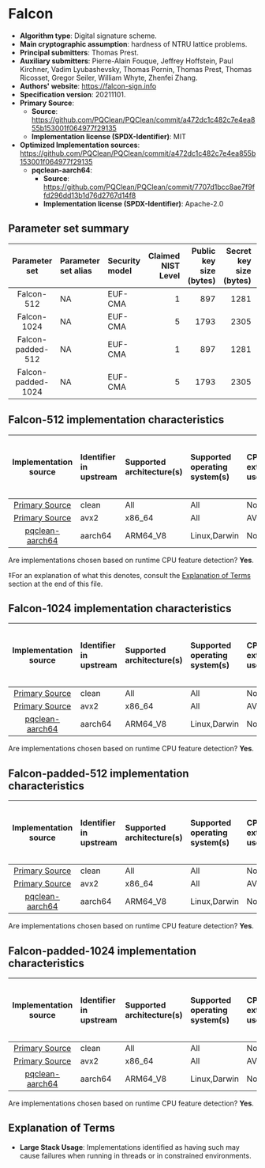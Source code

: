 # Falcon

- **Algorithm type**: Digital signature scheme.
- **Main cryptographic assumption**: hardness of NTRU lattice problems.
- **Principal submitters**: Thomas Prest.
- **Auxiliary submitters**: Pierre-Alain Fouque, Jeffrey Hoffstein, Paul Kirchner, Vadim Lyubashevsky, Thomas Pornin, Thomas Prest, Thomas Ricosset, Gregor Seiler, William Whyte, Zhenfei Zhang.
- **Authors' website**: https://falcon-sign.info
- **Specification version**: 20211101.
- **Primary Source**<a name="primary-source"></a>:
  - **Source**: https://github.com/PQClean/PQClean/commit/a472dc1c482c7e4ea855b153001f064977f29135
  - **Implementation license (SPDX-Identifier)**: MIT
- **Optimized Implementation sources**: https://github.com/PQClean/PQClean/commit/a472dc1c482c7e4ea855b153001f064977f29135
  - **pqclean-aarch64**:<a name="pqclean-aarch64"></a>
      - **Source**: https://github.com/PQClean/PQClean/commit/7707d1bcc8ae7f9ffd296dd13b1d76d2767d14f8
      - **Implementation license (SPDX-Identifier)**: Apache-2.0


## Parameter set summary

|   Parameter set    | Parameter set alias   | Security model   |   Claimed NIST Level |   Public key size (bytes) |   Secret key size (bytes) |   Signature size (bytes) |
|:------------------:|:----------------------|:-----------------|---------------------:|--------------------------:|--------------------------:|-------------------------:|
|     Falcon-512     | NA                    | EUF-CMA          |                    1 |                       897 |                      1281 |                      752 |
|    Falcon-1024     | NA                    | EUF-CMA          |                    5 |                      1793 |                      2305 |                     1462 |
| Falcon-padded-512  | NA                    | EUF-CMA          |                    1 |                       897 |                      1281 |                      666 |
| Falcon-padded-1024 | NA                    | EUF-CMA          |                    5 |                      1793 |                      2305 |                     1280 |

## Falcon-512 implementation characteristics

|        Implementation source        | Identifier in upstream   | Supported architecture(s)   | Supported operating system(s)   | CPU extension(s) used   | No branching-on-secrets claimed?   | No branching-on-secrets checked by valgrind?   | Large stack usage?‡   |
|:-----------------------------------:|:-------------------------|:----------------------------|:--------------------------------|:------------------------|:-----------------------------------|:-----------------------------------------------|:----------------------|
|  [Primary Source](#primary-source)  | clean                    | All                         | All                             | None                    | True                               | True                                           | False                 |
|  [Primary Source](#primary-source)  | avx2                     | x86\_64                     | All                             | AVX2                    | False                              | False                                          | False                 |
| [pqclean-aarch64](#pqclean-aarch64) | aarch64                  | ARM64\_V8                   | Linux,Darwin                    | None                    | False                              | False                                          | False                 |

Are implementations chosen based on runtime CPU feature detection? **Yes**.

 ‡For an explanation of what this denotes, consult the [Explanation of Terms](#explanation-of-terms) section at the end of this file.

## Falcon-1024 implementation characteristics

|        Implementation source        | Identifier in upstream   | Supported architecture(s)   | Supported operating system(s)   | CPU extension(s) used   | No branching-on-secrets claimed?   | No branching-on-secrets checked by valgrind?   | Large stack usage?   |
|:-----------------------------------:|:-------------------------|:----------------------------|:--------------------------------|:------------------------|:-----------------------------------|:-----------------------------------------------|:---------------------|
|  [Primary Source](#primary-source)  | clean                    | All                         | All                             | None                    | True                               | True                                           | False                |
|  [Primary Source](#primary-source)  | avx2                     | x86\_64                     | All                             | AVX2                    | False                              | False                                          | False                |
| [pqclean-aarch64](#pqclean-aarch64) | aarch64                  | ARM64\_V8                   | Linux,Darwin                    | None                    | False                              | False                                          | False                |

Are implementations chosen based on runtime CPU feature detection? **Yes**.

## Falcon-padded-512 implementation characteristics

|        Implementation source        | Identifier in upstream   | Supported architecture(s)   | Supported operating system(s)   | CPU extension(s) used   | No branching-on-secrets claimed?   | No branching-on-secrets checked by valgrind?   | Large stack usage?   |
|:-----------------------------------:|:-------------------------|:----------------------------|:--------------------------------|:------------------------|:-----------------------------------|:-----------------------------------------------|:---------------------|
|  [Primary Source](#primary-source)  | clean                    | All                         | All                             | None                    | True                               | True                                           | False                |
|  [Primary Source](#primary-source)  | avx2                     | x86\_64                     | All                             | AVX2                    | False                              | False                                          | False                |
| [pqclean-aarch64](#pqclean-aarch64) | aarch64                  | ARM64\_V8                   | Linux,Darwin                    | None                    | False                              | False                                          | False                |

Are implementations chosen based on runtime CPU feature detection? **Yes**.

## Falcon-padded-1024 implementation characteristics

|        Implementation source        | Identifier in upstream   | Supported architecture(s)   | Supported operating system(s)   | CPU extension(s) used   | No branching-on-secrets claimed?   | No branching-on-secrets checked by valgrind?   | Large stack usage?   |
|:-----------------------------------:|:-------------------------|:----------------------------|:--------------------------------|:------------------------|:-----------------------------------|:-----------------------------------------------|:---------------------|
|  [Primary Source](#primary-source)  | clean                    | All                         | All                             | None                    | True                               | True                                           | False                |
|  [Primary Source](#primary-source)  | avx2                     | x86\_64                     | All                             | AVX2                    | False                              | False                                          | False                |
| [pqclean-aarch64](#pqclean-aarch64) | aarch64                  | ARM64\_V8                   | Linux,Darwin                    | None                    | False                              | False                                          | False                |

Are implementations chosen based on runtime CPU feature detection? **Yes**.

## Explanation of Terms

- **Large Stack Usage**: Implementations identified as having such may cause failures when running in threads or in constrained environments.